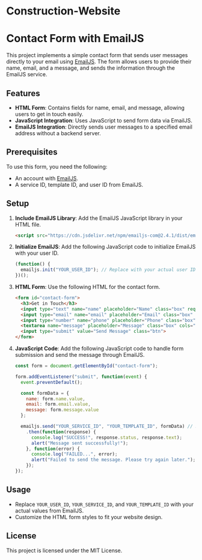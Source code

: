 ﻿# Construction-Website
# Contact Form with EmailJS

This project implements a simple contact form that sends user messages directly to your email using [EmailJS](https://www.emailjs.com/). The form allows users to provide their name, email, and a message, and sends the information through the EmailJS service.

## Features
- **HTML Form**: Contains fields for name, email, and message, allowing users to get in touch easily.
- **JavaScript Integration**: Uses JavaScript to send form data via EmailJS.
- **EmailJS Integration**: Directly sends user messages to a specified email address without a backend server.

## Prerequisites
To use this form, you need the following:
- An account with [EmailJS](https://www.emailjs.com/).
- A service ID, template ID, and user ID from EmailJS.

## Setup
1. **Include EmailJS Library**: Add the EmailJS JavaScript library in your HTML file.
   ```html
   <script src="https://cdn.jsdelivr.net/npm/emailjs-com@2.4.1/dist/email.min.js"></script>
   ```

2. **Initialize EmailJS**: Add the following JavaScript code to initialize EmailJS with your user ID.
   ```javascript
   (function() {
     emailjs.init("YOUR_USER_ID"); // Replace with your actual user ID
   })();
   ```

3. **HTML Form**: Use the following HTML for the contact form.
   ```html
   <form id="contact-form">
     <h3>Get in Touch</h3>
     <input type="text" name="name" placeholder="Name" class="box" required>
     <input type="email" name="email" placeholder="Email" class="box" required>
     <input type="number" name="phone" placeholder="Phone" class="box">
     <textarea name="message" placeholder="Message" class="box" cols="30" rows="10" required></textarea>
     <input type="submit" value="Send Message" class="btn">
   </form>
   ```

4. **JavaScript Code**: Add the following JavaScript code to handle form submission and send the message through EmailJS.
   ```javascript
   const form = document.getElementById("contact-form");

   form.addEventListener("submit", function(event) {
     event.preventDefault();

     const formData = {
       name: form.name.value,
       email: form.email.value,
       message: form.message.value
     };

     emailjs.send("YOUR_SERVICE_ID", "YOUR_TEMPLATE_ID", formData) // Replace with your actual service ID and template ID
       .then(function(response) {
         console.log("SUCCESS!", response.status, response.text);
         alert("Message sent successfully!");
       }, function(error) {
         console.log("FAILED...", error);
         alert("Failed to send the message. Please try again later.");
       });
   });
   ```

## Usage
- Replace `YOUR_USER_ID`, `YOUR_SERVICE_ID`, and `YOUR_TEMPLATE_ID` with your actual values from EmailJS.
- Customize the HTML form styles to fit your website design.

## License
This project is licensed under the MIT License.
